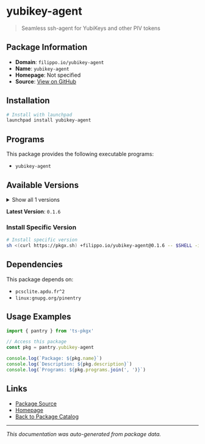 # yubikey-agent

> Seamless ssh-agent for YubiKeys and other PIV tokens

## Package Information

- **Domain**: `filippo.io/yubikey-agent`
- **Name**: `yubikey-agent`
- **Homepage**: Not specified
- **Source**: [View on GitHub](https://github.com/pkgxdev/pantry/tree/main/projects/filippo.io/yubikey-agent/package.yml)

## Installation

```bash
# Install with launchpad
launchpad install yubikey-agent
```

## Programs

This package provides the following executable programs:

- `yubikey-agent`

## Available Versions

<details>
<summary>Show all 1 versions</summary>

- `0.1.6`

</details>

**Latest Version**: `0.1.6`

### Install Specific Version

```bash
# Install specific version
sh <(curl https://pkgx.sh) +filippo.io/yubikey-agent@0.1.6 -- $SHELL -i
```

## Dependencies

This package depends on:

- `pcsclite.apdu.fr^2`
- `linux:gnupg.org/pinentry`

## Usage Examples

```typescript
import { pantry } from 'ts-pkgx'

// Access this package
const pkg = pantry.yubikey-agent

console.log(`Package: ${pkg.name}`)
console.log(`Description: ${pkg.description}`)
console.log(`Programs: ${pkg.programs.join(', ')}`)
```

## Links

- [Package Source](https://github.com/pkgxdev/pantry/tree/main/projects/filippo.io/yubikey-agent/package.yml)
- [Homepage](#)
- [Back to Package Catalog](../package-catalog.md)

---

*This documentation was auto-generated from package data.*
